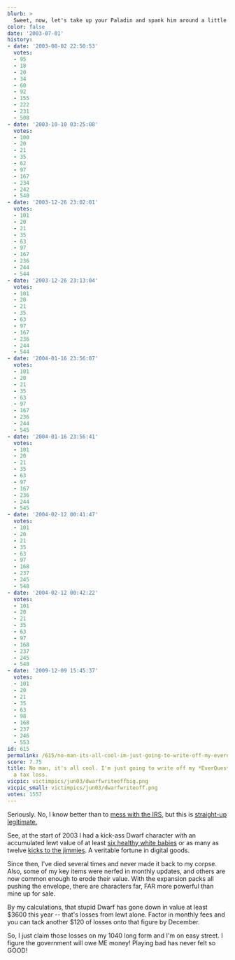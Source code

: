 ```yaml
---
blurb: >
  Sweet, now, let's take up your Paladin and spank him around a little.
color: false
date: '2003-07-01'
history:
- date: '2003-08-02 22:50:53'
  votes:
  - 95
  - 18
  - 20
  - 34
  - 60
  - 92
  - 155
  - 222
  - 231
  - 508
- date: '2003-10-10 03:25:08'
  votes:
  - 100
  - 20
  - 21
  - 35
  - 62
  - 97
  - 167
  - 234
  - 242
  - 540
- date: '2003-12-26 23:02:01'
  votes:
  - 101
  - 20
  - 21
  - 35
  - 63
  - 97
  - 167
  - 236
  - 244
  - 544
- date: '2003-12-26 23:13:04'
  votes:
  - 101
  - 20
  - 21
  - 35
  - 63
  - 97
  - 167
  - 236
  - 244
  - 544
- date: '2004-01-16 23:56:07'
  votes:
  - 101
  - 20
  - 21
  - 35
  - 63
  - 97
  - 167
  - 236
  - 244
  - 545
- date: '2004-01-16 23:56:41'
  votes:
  - 101
  - 20
  - 21
  - 35
  - 63
  - 97
  - 167
  - 236
  - 244
  - 545
- date: '2004-02-12 00:41:47'
  votes:
  - 101
  - 20
  - 21
  - 35
  - 63
  - 97
  - 168
  - 237
  - 245
  - 548
- date: '2004-02-12 00:42:22'
  votes:
  - 101
  - 20
  - 21
  - 35
  - 63
  - 97
  - 168
  - 237
  - 245
  - 548
- date: '2009-12-09 15:45:37'
  votes:
  - 101
  - 20
  - 21
  - 35
  - 63
  - 98
  - 168
  - 237
  - 246
  - 553
id: 615
permalink: /615/no-man-its-all-cool-im-just-going-to-write-off-my-everquest-dwarf-as-a-tax-loss/
score: 7.75
title: No man, it's all cool. I'm just going to write off my *EverQuest* Dwarf as
  a tax loss.
vicpic: victimpics/jun03/dwarfwriteoffbig.png
vicpic_small: victimpics/jun03/dwarfwriteoff.png
votes: 1557
---
```


Seriously. No, I know better than to [mess with the
IRS](@/victim/345.md), but this is [straight-up
legitimate.](http://web.archive.org/web/20030701000000/http://www.forumplanet.com/gamespy/topic.asp?fid=1422&tid=1087678)

See, at the start of 2003 I had a kick-ass Dwarf character with an
accumulated lewt value of at least [six healthy white
babies](@/victim/284.md) or as many as twelve [kicks to the
jimmies](@/victim/333.md). A veritable fortune in digital goods.

Since then, I've died several times and never made it back to my corpse.
Also, some of my key items were nerfed in monthly updates, and others
are now common enough to erode their value. With the expansion packs all
pushing the envelope, there are characters far, FAR more powerful than
mine up for sale.

By my calculations, that stupid Dwarf has gone down in value at least
$3600 this year -- that's losses from lewt alone. Factor in monthly fees
and you can tack another $120 of losses onto that figure by December.

So, I just claim those losses on my 1040 long form and I'm on easy
street. I figure the government will owe ME money! Playing bad has never
felt so GOOD!
